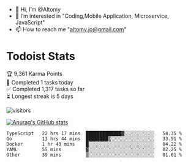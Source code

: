 - 👋 Hi, I’m @Altomy
- 👀 I’m interested in "Coding,Mobile Application, Microservice, JavaScript"
- 📫 How to reach me "altomy.jo@gmail.com"

# Todoist Stats

<!-- TODO-IST:START -->
🏆  9,361 Karma Points           
🌸  Completed 1 tasks today           
✅  Completed 1,317 tasks so far           
⏳  Longest streak is 5 days
<!-- TODO-IST:END -->



![visitors](https://visitor-badge.glitch.me/badge?page_id=Altomy&left_color=green&right_color=red)

[![Anurag's GitHub stats](https://github-readme-stats.vercel.app/api?username=Altomy&count_private=true)](https://github.com/anuraghazra/github-readme-stats)



<!--START_SECTION:waka-->

```text
TypeScript   22 hrs 17 mins  █████████████▓░░░░░░░░░░░   54.35 %
Go           13 hrs 44 mins  ████████▒░░░░░░░░░░░░░░░░   33.51 %
Docker       1 hr 43 mins    █░░░░░░░░░░░░░░░░░░░░░░░░   04.22 %
YAML         55 mins         ▓░░░░░░░░░░░░░░░░░░░░░░░░   02.25 %
Other        39 mins         ▒░░░░░░░░░░░░░░░░░░░░░░░░   01.61 %
```

<!--END_SECTION:waka-->
